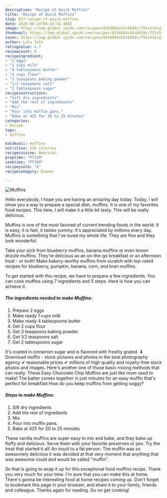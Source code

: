 ```yaml
---
description: "Recipe of Quick Muffins"
title: "Recipe of Quick Muffins"
slug: 817-recipe-of-quick-muffins
date: 2020-08-24T08:14:43.408Z
image: https://img-global.cpcdn.com/recipes/8554683cb2c6918c/751x532cq70/muffins-recipe-main-photo.jpg
thumbnail: https://img-global.cpcdn.com/recipes/8554683cb2c6918c/751x532cq70/muffins-recipe-main-photo.jpg
cover: https://img-global.cpcdn.com/recipes/8554683cb2c6918c/751x532cq70/muffins-recipe-main-photo.jpg
author: Lulu Tate
ratingvalue: 4.7
reviewcount: 9
recipeingredient:
- "2 eggs"
- "1 cups milk"
- "4 tablespoons butter"
- "2 cups flour"
- "3 teaspoons baking powder"
- "1/2 teaspoons salt"
- "2 tablespoons sugar"
recipeinstructions:
- "Sift dry ingredients"
- "Add the rest of ingredients"
- "Mix"
- "Pour into muffin pans."
- "Bake at 425 for 20 to 25 minutes"
categories:
- Recipe
tags:
- muffins

katakunci: muffins 
nutrition: 216 calories
recipecuisine: American
preptime: "PT31M"
cooktime: "PT35M"
recipeyield: "4"
recipecategory: Dinner

---
```



![Muffins](https://img-global.cpcdn.com/recipes/8554683cb2c6918c/751x532cq70/muffins-recipe-main-photo.jpg)

Hello everybody, I hope you are having an amazing day today. Today, I will show you a way to prepare a special dish, muffins. It is one of my favorites food recipes. This time, I will make it a little bit tasty. This will be really delicious.

Muffins is one of the most favored of current trending foods in the world. It is easy, it is fast, it tastes yummy. It's appreciated by millions every day. Muffins is something that I've loved my whole life. They are fine and they look wonderful.

Take your pick from blueberry muffins, banana muffins or even lemon drizzle muffins. They&#39;re delicious as an on-the-go breakfast or an afternoon treat - or both! Make bakery-worthy muffins from scratch with top-rated recipes for blueberry, pumpkin, banana, corn, and bran muffins.


To get started with this recipe, we have to prepare a few ingredients. You can cook muffins using 7 ingredients and 5 steps. Here is how you can achieve it.

<!--inarticleads1-->

##### The ingredients needed to make Muffins:

1. Prepare 2 eggs
1. Make ready 1 cups milk
1. Make ready 4 tablespoons butter
1. Get 2 cups flour
1. Get 3 teaspoons baking powder
1. Get 1/2 teaspoons salt
1. Get 2 tablespoons sugar


It&#39;s coated in cinnamon sugar and is flavored with freshly grated. ⬇ Download muffin - stock pictures and photos in the best photography agency ✔ reasonable prices ✔ millions of high quality and royalty-free stock photos and images. Here&#39;s another one of those basic mixing methods that can really. These Easy Chocolate Chip Muffins are just like mom used to make! The batter comes together in just minutes for an easy muffin that&#39;s perfect for breakfast How do you keep muffins from getting soggy? 

<!--inarticleads2-->

##### Steps to make Muffins:

1. Sift dry ingredients
1. Add the rest of ingredients
1. Mix
1. Pour into muffin pans.
1. Bake at 425 for 20 to 25 minutes


These vanilla muffins are super easy to mix and bake, and they bake up fluffy and delicious. Serve them with your favorite preserves or jam. Try the treat that started it all! An insult to a fat person. The muffin was so awesomely delicious it was decided at that very moment that anything that was awesome could and would be called &#34;muffin&#34;. 

So that is going to wrap it up for this exceptional food muffins recipe. Thank you very much for your time. I'm sure that you can make this at home. There's gonna be interesting food at home recipes coming up. Don't forget to bookmark this page in your browser, and share it to your family, friends and colleague. Thanks again for reading. Go on get cooking!
